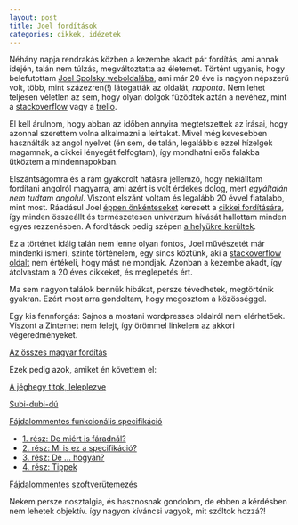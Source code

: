 ```yaml
---
layout: post
title: Joel fordítások
categories: cikkek, idézetek
---
```


Néhány napja rendrakás közben a kezembe akadt pár fordítás, ami annak idején, talán nem túlzás, megváltoztatta az életemet. 
Történt ugyanis, hogy belefutottam [Joel Spolsky weboldalába](https://www.joelonsoftware.com/), ami már 20 éve is nagyon népszerű volt, több, mint százezren(!) látogatták az oldalát, _naponta_.
Nem lehet teljesen véletlen az sem, hogy olyan dolgok fűződtek aztán a nevéhez, mint a [stackoverflow](https://www.joelonsoftware.com/2008/04/16/stackoverflowcom/) vagy a [trello](https://www.joelonsoftware.com/2011/09/13/announcing-trello/).

El kell árulnom, hogy abban az időben annyira megtetszettek az írásai, hogy azonnal szerettem volna alkalmazni a leírtakat.
Mivel még kevesebben használták az angol nyelvet (én sem, de talán, legalábbis ezzel hízelgek magamnak, a cikkei lényegét felfogtam), 
így mondhatni erős falakba ütköztem a mindennapokban.

Elszántságomra és a rám gyakorolt hatásra jellemző, hogy nekiálltam fordítani angolról magyarra, ami azért is volt érdekes dolog, 
mert _egyáltalán nem tudtam angolul_.
Viszont elszánt voltam és legalább 20 évvel fiatalabb, mint most. Ráadásul Joel [éppen önkénteseket](https://www.joelonsoftware.com/other-languages/translating/) 
keresett a [cikkei fordítására](http://local.joelonsoftware.com/wiki/Main_Page), így minden összeállt és természetesen univerzum hívását hallottam minden egyes rezzenésben.
A fordítások pedig szépen [a helyükre kerültek](https://www.joelonsoftware.com/2002/06/25/20020625/).

Ez a történet idáig talán nem lenne olyan fontos, Joel művészetét már mindenki ismeri, szinte történelem, egy sincs köztünk, aki a [stackoverflow oldalt](https://stackoverflow.com/) nem értékeli, hogy mást ne mondjak.
Azonban a kezembe akadt, így átolvastam a 20 éves cikkeket, és meglepetés ért.

Ma sem nagyon találok bennük hibákat, persze tévedhetek, megtörténik gyakran. Ezért most arra gondoltam, hogy megosztom a közösséggel.

Egy kis fennforgás: Sajnos a mostani wordpresses oldalról nem elérhetőek. 
Viszont a Zinternet nem felejt, így örömmel linkelem az akkori végeredményeket.

[Az összes magyar fordítás](https://web.archive.org/web/20170626103935/http://hungarian.joelonsoftware.com:80/index.html)

Ezek pedig azok, amiket én követtem el:

[A jéghegy titok, leleplezve](https://web.archive.org/web/20170626103747/http://hungarian.joelonsoftware.com:80/Articles/TheIcebergSecretRevealed.html)

[Subi-dubi-dú](https://web.archive.org/web/20170626103930/http://hungarian.joelonsoftware.com/Articles/Rubadubdub.html)

[Fájdalommentes funkcionális specifikáció](https://web.archive.org/web/20170626142418/http://hungarian.joelonsoftware.com/Articles/PainlessFunctionalSpecifi-2.html)

- [1. rész: De miért is fáradnál?](https://web.archive.org/web/20170626142454/http://hungarian.joelonsoftware.com/PainlessSpecs/1.html)
- [2. rész: Mi is ez a specifikáció?](https://web.archive.org/web/20170626142549/http://hungarian.joelonsoftware.com/PainlessSpecs/2.html)
- [3. rész: De ... hogyan?](https://web.archive.org/web/20170626142610/http://hungarian.joelonsoftware.com/PainlessSpecs/3.html)
- [4. rész: Tippek](https://web.archive.org/web/20170626142615/http://hungarian.joelonsoftware.com/PainlessSpecs/4.html)

[Fájdalommentes szoftverütemezés](https://web.archive.org/web/20170626103551/http://hungarian.joelonsoftware.com/Articles/PainlessSoftwareSchedules.html)

Nekem persze nosztalgia, és hasznosnak gondolom, de ebben a kérdésben nem lehetek objektív. így nagyon kíváncsi vagyok, mit szóltok hozzá?!
